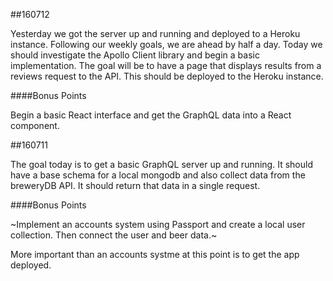 ##160712

Yesterday we got the server up and running and deployed to a Heroku instance. Following our weekly goals, we are ahead by half a day. Today we should investigate the Apollo Client library and begin a basic implementation. The goal will be to have a page that displays results from a reviews request to the API. This should be deployed to the Heroku instance.

####Bonus Points

Begin a basic React interface and get the GraphQL data into a React component.

##160711

The goal today is to get a basic GraphQL server up and running. It should have a base schema for a local mongodb and also collect data from the breweryDB API. It should return that data in a single request.

####Bonus Points

~Implement an accounts system using Passport and create a local user collection. Then connect the user and beer data.~

More important than an accounts systme at this point is to get the app deployed.
